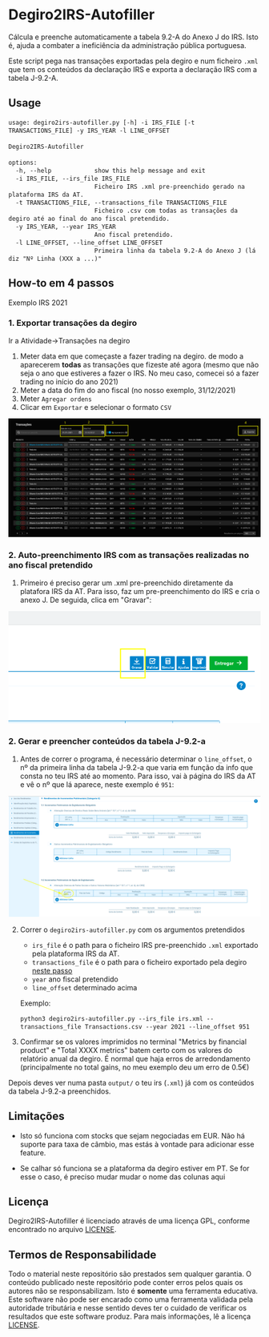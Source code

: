 # Degiro2IRS-Autofiller
Cálcula e preenche automaticamente a tabela 9.2-A do Anexo J do IRS. Isto é, ajuda a combater a ineficiência da administração pública portuguesa.

Este script pega nas transações exportadas pela degiro e num ficheiro `.xml` que tem os conteúdos da declaração IRS e exporta a declaração IRS com a tabela J-9.2-A.

## Usage

```
usage: degiro2irs-autofiller.py [-h] -i IRS_FILE [-t TRANSACTIONS_FILE] -y IRS_YEAR -l LINE_OFFSET

Degiro2IRS-Autofiller

options:
  -h, --help            show this help message and exit
  -i IRS_FILE, --irs_file IRS_FILE
                        Ficheiro IRS .xml pre-preenchido gerado na plataforma IRS da AT.
  -t TRANSACTIONS_FILE, --transactions_file TRANSACTIONS_FILE
                        Ficheiro .csv com todas as transações da degiro até ao final do ano fiscal pretendido.
  -y IRS_YEAR, --year IRS_YEAR
                        Ano fiscal pretendido.
  -l LINE_OFFSET, --line_offset LINE_OFFSET
                        Primeira linha da tabela 9.2-A do Anexo J (lá diz "Nº Linha (XXX a ...)"
```

## How-to em 4 passos
Exemplo IRS 2021
### <a name="degiro_export"></a> 1. Exportar transações da degiro

Ir a Atividade->Transações na degiro

1) Meter data em que começaste a fazer trading na degiro. de modo a aparecerem **todas** as transações que fizeste até agora (mesmo que não seja o ano que estiveres a fazer o IRS. No meu caso, comecei só a fazer trading no início do ano 2021)
2) Meter a data do fim do ano fiscal (no nosso exemplo, 31/12/2021)
3) Meter `Agregar ordens`
4) Clicar em `Exportar` e selecionar o formato `CSV`

![Exportar Degiro](doc_assets/exportar_degiro.png)

### 2. Auto-preenchimento IRS com as transações realizadas no ano fiscal pretendido

1) Primeiro é preciso gerar um .xml pre-preenchido diretamente da platafora IRS da AT. Para isso, faz um pre-preenchimento do IRS e cria o anexo J. De seguida, clica em "Gravar":

![Determinar nline_offset](doc_assets/gravar_xml_irs_at.png)

### 2. Gerar e preencher conteúdos da tabela J-9.2-a

1) Antes de correr o programa, é necessário determinar o `line_offset`, o nº da primeira linha da tabela J-9.2-a que varia em função da info que consta no teu IRS até ao momento. Para isso, vai à página do IRS da AT e vê o nº que lá aparece, neste exemplo é `951`:

![Determinar nline_offset](doc_assets/at_irs_nline_offset.png)

2) Correr o `degiro2irs-autofiller.py` com os argumentos pretendidos
    - `irs_file` é o path para o ficheiro IRS pre-preenchido `.xml` exportado pela plataforma IRS da AT.
    - `transactions_file` é o path para o ficheiro exportado pela degiro [neste passo](#degiro_export)
    - `year` ano fiscal pretendido
    - `line_offset` determinado acima

    Exemplo:

    ```
    python3 degiro2irs-autofiller.py --irs_file irs.xml --transactions_file Transactions.csv --year 2021 --line_offset 951
    ```

3) Confirmar se os valores imprimidos no terminal "Metrics by financial product" e "Total XXXX metrics" batem certo com os valores do relatório anual da degiro. É normal que haja erros de arredondamento (principalmente no total gains, no meu exemplo deu um erro de 0.5€)

Depois deves ver numa pasta `output/` o teu irs (`.xml`) já com os conteúdos da tabela J-9.2-a preenchidos.

## Limitações
- Isto só funciona com stocks que sejam negociadas em EUR. Não há suporte para taxa de câmbio, mas estás à vontade para adicionar esse feature.

- Se calhar só funciona se a plataforma da degiro estiver em PT. Se for esse o caso, é preciso mudar mudar o nome das colunas aqui

## Licença
Degiro2IRS-Autofiller é licenciado através de uma licença GPL, conforme encontrado no arquivo [LICENSE](LICENSE).
## Termos de Responsabilidade
Todo o material neste repositório são prestados sem qualquer garantia. O conteúdo publicado neste repositório pode conter erros pelos quais os autores não se responsabilizam. Isto é **somente** uma ferramenta educativa. Este software não pode ser encarado como uma ferramenta validada pela autoridade tributária e nesse sentido deves ter o cuidado de verificar os resultados que este software produz. Para mais informações, lê a licença [LICENSE](LICENSE).